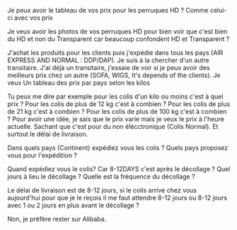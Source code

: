 Je peux avoir le tableau de vos prix pour les perruques HD ?  Comme celui-ci avec vos prix


Je veux avoir les photos de vos perruques HD pour bien voir que c'est bien du HD et non du Transparent car beaucoup confondent HD et Transparent ?


J'achat les produits pour les clients puis j'expédie dans tous les pays (AIR EXPRESS AND NORMAL : DDP/DAP). Je suis à la chercher d'un autre transitaire.
J'ai déjà un transitaire, j'essaie de voir si je peux avoir des meilleurs prix chez un autre (SOFA, WIGS, It's depends of the clients). Je veux Un tableau des prix par pays selon les kilos 


Tu peux me dire par exemple pour les colis d'un kilo ou moins c'est à quel prix ?  Pour les colis de plus de 12 kg c'est à combien ? Pour les colis de plus de 21 kg c'est à combien ? Pour les colis de plus de 100 kg c'est à combien ?  Pour avoir une idée, je sais que le prix varie mais je veux le prix à l'heure actuelle. Sachant que c'est pour du non élécctronique (Colis Normal). Et surtout le délai de livraison.

Dans quels pays (Continent) expédiez vous les colis ? Quels pays proposez vous pour l'expédition ?

Quand expédiez vous le colis? Car 8-12DAYS c'est après le décollage ? Quel jours à lieu le décollage ? Quelle est la fréquence du décollage ?

Le délai de livraison est de 8-12 jours, si le colis arrive chez vous aujourd'hui pour que je le reçois il me faut attendre  8-12 jours ou 8-12 jours avec 1 ou 2 jours en plus avant le décollage ?

Non, je préfère rester sur Alibaba. 
